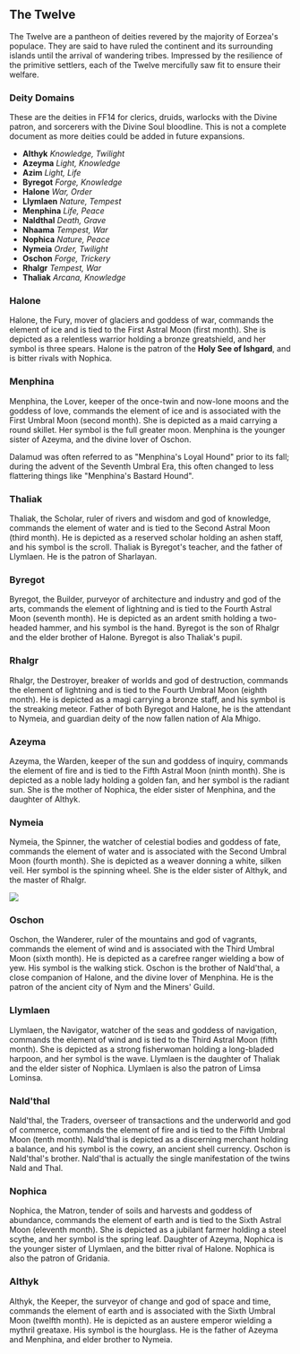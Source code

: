 ## The Twelve
The Twelve are a pantheon of deities revered by the majority of Eorzea's populace. They are said to have ruled the continent and its surrounding islands until the arrival of wandering tribes. Impressed by the resilience of the primitive settlers, each of the Twelve mercifully saw fit to ensure their welfare.

### Deity Domains
These are the deities in FF14 for clerics, druids, warlocks with the Divine patron, and sorcerers with the Divine Soul bloodline. This is not a complete document as more deities could be added in future expansions.<br>

* **Althyk** *Knowledge, Twilight*
* **Azeyma** *Light, Knowledge*
* **Azim** *Light, Life*
* **Byregot** *Forge, Knowledge*
* **Halone** *War, Order*
* **Llymlaen** *Nature, Tempest*
* **Menphina** *Life, Peace*
* **Naldthal** *Death, Grave*
* **Nhaama**  *Tempest, War*
* **Nophica** *Nature, Peace*
* **Nymeia** *Order, Twilight*
* **Oschon** *Forge, Trickery*
* **Rhalgr** *Tempest, War*
* **Thaliak** *Arcana, Knowledge*


### Halone
Halone, the Fury, mover of glaciers and goddess of war, commands the element of ice and is tied to the First Astral Moon (first month). She is depicted as a relentless warrior holding a bronze greatshield, and her symbol is three spears. Halone is the patron of the **Holy See of Ishgard**, and is bitter rivals with Nophica.

### Menphina

Menphina, the Lover, keeper of the once-twin and now-lone moons and the goddess of love, commands the element of ice and is associated with the First Umbral Moon (second month). She is depicted as a maid carrying a round skillet. Her symbol is the full greater moon. Menphina is the younger sister of Azeyma, and the divine lover of Oschon.

Dalamud was often referred to as "Menphina's Loyal Hound" prior to its fall; during the advent of the Seventh Umbral Era, this often changed to less flattering things like "Menphina's Bastard Hound". 

### Thaliak

Thaliak, the Scholar, ruler of rivers and wisdom and god of knowledge, commands the element of water and is tied to the Second Astral Moon (third month). He is depicted as a reserved scholar holding an ashen staff, and his symbol is the scroll. Thaliak is Byregot's teacher, and the father of Llymlaen. He is the patron of Sharlayan.

### Byregot

Byregot, the Builder, purveyor of architecture and industry and god of the arts, commands the element of lightning and is tied to the Fourth Astral Moon (seventh month). He is depicted as an ardent smith holding a two-headed hammer, and his symbol is the hand. Byregot is the son of Rhalgr and the elder brother of Halone. Byregot is also Thaliak's pupil.

### Rhalgr
Rhalgr, the Destroyer, breaker of worlds and god of destruction, commands the element of lightning and is tied to the Fourth Umbral Moon (eighth month). He is depicted as a magi carrying a bronze staff, and his symbol is the streaking meteor. Father of both Byregot and Halone, he is the attendant to Nymeia, and guardian deity of the now fallen nation of Ala Mhigo.

### Azeyma
Azeyma, the Warden, keeper of the sun and goddess of inquiry, commands the element of fire and is tied to the Fifth Astral Moon (ninth month). She is depicted as a noble lady holding a golden fan, and her symbol is the radiant sun. She is the mother of Nophica, the elder sister of Menphina, and the daughter of Althyk.

### Nymeia
Nymeia, the Spinner, the watcher of celestial bodies and goddess of fate, commands the element of water and is associated with the Second Umbral Moon (fourth month). She is depicted as a weaver donning a white, silken veil. Her symbol is the spinning wheel. She is the elder sister of Althyk, and the master of Rhalgr.



<img src='https://i.ibb.co/X3pcJD3/thetwelve.png'/>

### Oschon
Oschon, the Wanderer, ruler of the mountains and god of vagrants, commands the element of wind and is associated with the Third Umbral Moon (sixth month). He is depicted as a carefree ranger wielding a bow of yew. His symbol is the walking stick. Oschon is the brother of Nald'thal, a close companion of Halone, and the divine lover of Menphina. He is the patron of the ancient city of Nym and the Miners' Guild.

### Llymlaen
Llymlaen, the Navigator, watcher of the seas and goddess of navigation, commands the element of wind and is tied to the Third Astral Moon (fifth month). She is depicted as a strong fisherwoman holding a long-bladed harpoon, and her symbol is the wave. Llymlaen is the daughter of Thaliak and the elder sister of Nophica. Llymlaen is also the patron of Limsa Lominsa.

### Nald'thal
Nald'thal, the Traders, overseer of transactions and the underworld and god of commerce, commands the element of fire and is tied to the Fifth Umbral Moon (tenth month). Nald'thal is depicted as a discerning merchant holding a balance, and his symbol is the cowry, an ancient shell currency. Oschon is Nald'thal's brother. Nald'thal is actually the single manifestation of the twins Nald and Thal.

### Nophica

Nophica, the Matron, tender of soils and harvests and goddess of abundance, commands the element of earth and is tied to the Sixth Astral Moon (eleventh month). She is depicted as a jubilant farmer holding a steel scythe, and her symbol is the spring leaf. Daughter of Azeyma, Nophica is the younger sister of Llymlaen, and the bitter rival of Halone. Nophica is also the patron of Gridania.


### Althyk
Althyk, the Keeper, the surveyor of change and god of space and time, commands the element of earth and is associated with the Sixth Umbral Moon (twelfth month). He is depicted as an austere emperor wielding a mythril greataxe. His symbol is the hourglass. He is the father of Azeyma and Menphina, and elder brother to Nymeia.